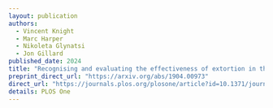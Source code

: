 ```yaml
---
layout: publication
authors:
  - Vincent Knight
  - Marc Harper
  - Nikoleta Glynatsi
  - Jon Gillard
published_date: 2024
title: "Recognising and evaluating the effectiveness of extortion in the Iterated Prisoner's Dilemma"
preprint_direct_url: "https://arxiv.org/abs/1904.00973"
direct_url: "https://journals.plos.org/plosone/article?id=10.1371/journal.pone.0304641"
details: PLOS One
---
```


